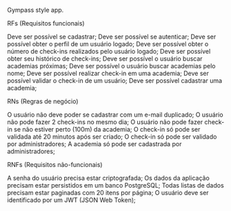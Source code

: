 Gympass style app.

RFs (Requisitos funcionais)

 Deve ser possível se cadastrar;
 Deve ser possível se autenticar;
 Deve ser possível obter o perfil de um usuário logado;
 Deve ser possível obter o número de check-ins realizados pelo usuário logado;
 Deve ser possível obter seu histórico de check-ins;
 Deve ser possível o usuário buscar academias próximas;
 Deve ser possível o usuário buscar academias pelo nome;
 Deve ser possível realizar check-in em uma academia;
 Deve ser possível validar o check-in de um usuário;
 Deve ser possível cadastrar uma academia;

RNs (Regras de negócio)

 O usuário não deve poder se cadastrar com um e-mail duplicado;
 O usuário não pode fazer 2 check-ins no mesmo dia;
 O usuário não pode fazer check-in se não estiver perto (100m) da academia;
 O check-in só pode ser validada até 20 minutos após ser criado;
 O check-in só pode ser validado por administradores;
 A academia só pode ser cadastrada por administradores;

RNFs (Requisitos não-funcionais)

 A senha do usuário precisa estar criptografada;
 Os dados da aplicação precisam estar persistidos em um banco PostgreSQL;
 Todas listas de dados precisam estar paginadas com 20 itens por página;
 O usuário deve ser identificado por um JWT (JSON Web Token);
 